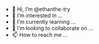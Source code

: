 - 👋 Hi, I’m @ethanthe-try
- 👀 I’m interested in ...
- 🌱 I’m currently learning ...
- 💞️ I’m looking to collaborate on ...
- 📫 How to reach me ...

<!---
ethanthe-try/ethanthe-try is a ✨ special ✨ repository because its `README.md` (this file) appears on your GitHub profile.
You can click the Preview link to take a look at your changes.
--->
